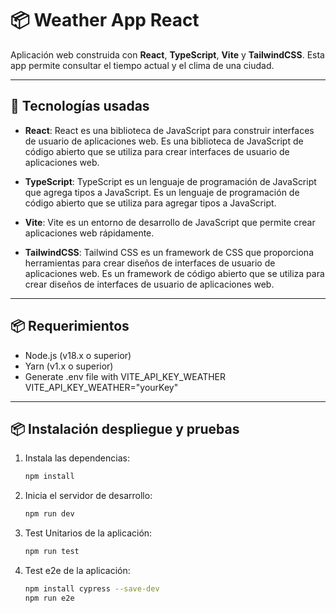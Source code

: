 # 📦 Weather App React

Aplicación web construida con **React**, **TypeScript**, **Vite** y **TailwindCSS**.
Esta app permite consultar el tiempo actual y el clima de una ciudad.

---

## 📝 Tecnologías usadas

- **React**: React es una biblioteca de JavaScript para construir interfaces de usuario de aplicaciones web. Es una biblioteca de JavaScript de código abierto que se utiliza para crear interfaces de usuario de aplicaciones web.

- **TypeScript**: TypeScript es un lenguaje de programación de JavaScript que agrega tipos a JavaScript. Es un lenguaje de programación de código abierto que se utiliza para agregar tipos a JavaScript.

- **Vite**: Vite es un entorno de desarrollo de JavaScript que permite crear aplicaciones web rápidamente.

- **TailwindCSS**: Tailwind CSS es un framework de CSS que proporciona herramientas para crear diseños de interfaces de usuario de aplicaciones web. Es un framework de código abierto que se utiliza para crear diseños de interfaces de usuario de aplicaciones web.

---

## 📦 Requerimientos

- Node.js (v18.x o superior)
- Yarn (v1.x o superior)
- Generate .env file with VITE_API_KEY_WEATHER VITE_API_KEY_WEATHER="yourKey"

---

## 📦 Instalación despliegue y pruebas

1. Instala las dependencias:

   ```bash
   npm install
   ```

2. Inicia el servidor de desarrollo:

   ```bash
   npm run dev

   ```

3. Test Unitarios de la aplicación:
   ```bash
   npm run test
   ```
4. Test e2e de la aplicación:
   ```bash
   npm install cypress --save-dev
   npm run e2e
   ```
